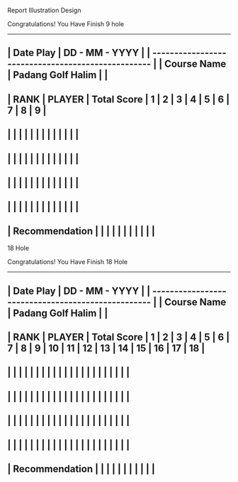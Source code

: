 Report Illustration Design

Congratulations! You Have Finish 9 hole

--------------------------------------------------------------------------------------
| Date Play   | DD - MM - YYYY                   |                                   |
--------------------------------------------------                                   |
| Course Name | Padang Golf Halim                |                                   |
--------------------------------------------------------------------------------------
|    RANK     |     PLAYER       |  Total Score  | 1 | 2 | 3 | 4 | 5 | 6 | 7 | 8 | 9 |
--------------------------------------------------------------------------------------
|             |                  |               |   |   |   |   |   |   |   |   |   |
--------------------------------------------------------------------------------------
|             |                  |               |   |   |   |   |   |   |   |   |   |
--------------------------------------------------------------------------------------
|             |                  |               |   |   |   |   |   |   |   |   |   |
--------------------------------------------------------------------------------------
|             |                  |               |   |   |   |   |   |   |   |   |   |
--------------------------------------------------------------------------------------
| Recommendation                                                                     |
|                                                                                    |
|                                                                                    |
|                                                                                    |
|                                                                                    |
|                                                                                    |
--------------------------------------------------------------------------------------

18 Hole

Congratulations! You Have Finish 18 Hole

-----------------------------------------------------------------------------------------------------------------------------------
| Date Play   | DD - MM - YYYY                   |                                                                                |
--------------------------------------------------                                                                                |
| Course Name | Padang Golf Halim                |                                                                                |
-----------------------------------------------------------------------------------------------------------------------------------
|    RANK     |     PLAYER       |  Total Score  | 1 | 2 | 3 | 4 | 5 | 6 | 7 | 8 | 9 | 10 | 11 | 12 | 13 | 14 | 15 | 16 | 17 | 18 |
-----------------------------------------------------------------------------------------------------------------------------------
|             |                  |               |   |   |   |   |   |   |   |   |   |    |    |    |    |    |    |    |    |    |
-----------------------------------------------------------------------------------------------------------------------------------
|             |                  |               |   |   |   |   |   |   |   |   |   |    |    |    |    |    |    |    |    |    |
-----------------------------------------------------------------------------------------------------------------------------------
|             |                  |               |   |   |   |   |   |   |   |   |   |    |    |    |    |    |    |    |    |    |
-----------------------------------------------------------------------------------------------------------------------------------
|             |                  |               |   |   |   |   |   |   |   |   |   |    |    |    |    |    |    |    |    |    |
-----------------------------------------------------------------------------------------------------------------------------------
| Recommendation                                                                                                                   |
|                                                                                                                                 |
|                                                                                                                                 |
|                                                                                                                                 |
|                                                                                                                                 |
|                                                                                                                                 |
-----------------------------------------------------------------------------------------------------------------------------------